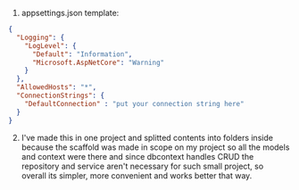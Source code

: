 1. appsettings.json template:

```json
{
  "Logging": {
    "LogLevel": {
      "Default": "Information",
      "Microsoft.AspNetCore": "Warning"
    }
  },
  "AllowedHosts": "*",
  "ConnectionStrings": {
    "DefaultConnection" : "put your connection string here"
  }
}
```


2. I've made this in one project and splitted contents into folders inside because the scaffold was made in scope on my project so all the models and context were there and
    since dbcontext handles CRUD the repository and service aren't necessary for such small project, so overall its simpler, more convenient and works better that way.
  
